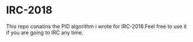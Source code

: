 # IRC-2018
This repo conatins the PID algorithm i wrote for IRC-2018.Feel free to use it if you are going to IRC any time.

